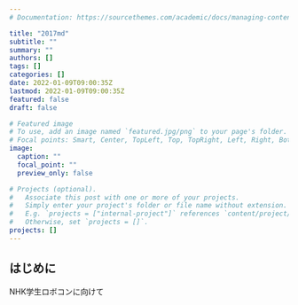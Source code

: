 ```yaml
---
# Documentation: https://sourcethemes.com/academic/docs/managing-content/

title: "2017md"
subtitle: ""
summary: ""
authors: []
tags: []
categories: []
date: 2022-01-09T09:00:35Z
lastmod: 2022-01-09T09:00:35Z
featured: false
draft: false

# Featured image
# To use, add an image named `featured.jpg/png` to your page's folder.
# Focal points: Smart, Center, TopLeft, Top, TopRight, Left, Right, BottomLeft, Bottom, BottomRight.
image:
  caption: ""
  focal_point: ""
  preview_only: false

# Projects (optional).
#   Associate this post with one or more of your projects.
#   Simply enter your project's folder or file name without extension.
#   E.g. `projects = ["internal-project"]` references `content/project/deep-learning/index.md`.
#   Otherwise, set `projects = []`.
projects: []
---
```


## はじめに

NHK学生ロボコンに向けて

